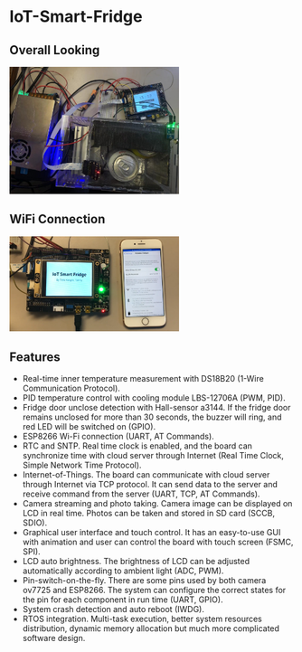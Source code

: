 # IoT-Smart-Fridge

## Overall Looking
<img src="img/overall_look.jpg" width="300">

## WiFi Connection
<img src="img/wifi_connection.png" width="300">

## Features
- Real-time inner temperature measurement with DS18B20 (1-Wire Communication Protocol).
- PID temperature control with cooling module LBS-12706A (PWM, PID).
- Fridge door unclose detection with Hall-sensor a3144. If the fridge door remains unclosed for more than 30 seconds, the buzzer will ring, and red LED will be switched on (GPIO).
- ESP8266 Wi-Fi connection (UART, AT Commands).
- RTC and SNTP. Real time clock is enabled, and the board can synchronize time with cloud server through Internet (Real Time Clock, Simple Network Time Protocol).
- Internet-of-Things. The board can communicate with cloud server through Internet via TCP protocol. It can send data to the server and receive command from the server (UART, TCP, AT Commands).
- Camera streaming and photo taking. Camera image can be displayed on LCD in real time. Photos can be taken and stored in SD card (SCCB, SDIO).
- Graphical user interface and touch control. It has an easy-to-use GUI with animation and user can control the board with touch screen (FSMC, SPI).
- LCD auto brightness. The brightness of LCD can be adjusted automatically according to ambient light (ADC, PWM).
- Pin-switch-on-the-fly. There are some pins used by both camera ov7725 and ESP8266. The system can configure the correct states for the pin for each component in run time (UART, GPIO).
- System crash detection and auto reboot (IWDG).
- RTOS integration. Multi-task execution, better system resources distribution, dynamic memory allocation but much more complicated software design.
